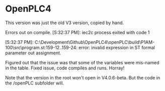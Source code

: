 # OpenPLC4

This version was just the old V3 version, copied by hand. 

Errors out on compile. 
[5:32:37 PM]: iec2c process exited with code 1

[5:32:37 PM]: C:\Development\Github\OpenPLC4\openPLC\build\P1AM-100\src\program.st:159-12..159-24: error: invalid expression in ST formal parameter out assignment.

Figured out that the issue was that some of the variables were mis-named in the table. Fixed issue, code compiles and runs. Horray!

Note that the version in the root won't open in V4.0.6-beta. But the code in the /openPLC subfolder will.
